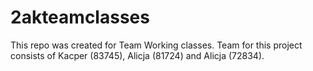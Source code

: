# 2akteamclasses
This repo was created for Team Working classes. Team for this project consists of Kacper (83745), Alicja (81724) and Alicja (72834).
